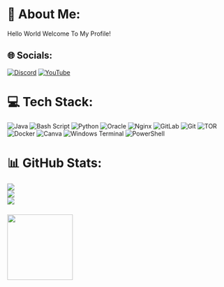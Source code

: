 # 💫 About Me:
Hello World Welcome To My Profile!


## 🌐 Socials:
[![Discord](https://img.shields.io/badge/Discord-%237289DA.svg?logo=discord&logoColor=white)](https://discordapp.com/users/980749447568969818) [![YouTube](https://img.shields.io/badge/YouTube-%23FF0000.svg?logo=YouTube&logoColor=white)](https://www.youtube.com/@CartelTech) 

# 💻 Tech Stack:
![Java](https://img.shields.io/badge/java-%23ED8B00.svg?style=for-the-badge&logo=openjdk&logoColor=white) ![Bash Script](https://img.shields.io/badge/bash_script-%23121011.svg?style=for-the-badge&logo=gnu-bash&logoColor=white) ![Python](https://img.shields.io/badge/python-3670A0?style=for-the-badge&logo=python&logoColor=ffdd54) ![Oracle](https://img.shields.io/badge/Oracle-F80000?style=for-the-badge&logo=oracle&logoColor=white) ![Nginx](https://img.shields.io/badge/nginx-%23009639.svg?style=for-the-badge&logo=nginx&logoColor=white) ![GitLab](https://img.shields.io/badge/gitlab-%23181717.svg?style=for-the-badge&logo=gitlab&logoColor=white) ![Git](https://img.shields.io/badge/git-%23F05033.svg?style=for-the-badge&logo=git&logoColor=white) ![TOR](https://img.shields.io/badge/tor-%237E4798.svg?style=for-the-badge&logo=tor-project&logoColor=white) ![Docker](https://img.shields.io/badge/docker-%230db7ed.svg?style=for-the-badge&logo=docker&logoColor=white) ![Canva](https://img.shields.io/badge/Canva-%2300C4CC.svg?style=for-the-badge&logo=Canva&logoColor=white) ![Windows Terminal](https://img.shields.io/badge/Windows%20Terminal-%234D4D4D.svg?style=for-the-badge&logo=windows-terminal&logoColor=white) ![PowerShell](https://img.shields.io/badge/PowerShell-%235391FE.svg?style=for-the-badge&logo=powershell&logoColor=white)
# 📊 GitHub Stats:

![](https://github-readme-stats.vercel.app/api?username=Nirbhay4996&theme=nord&hide_border=false&include_all_commits=false&count_private=false)<br/>
![](https://github-readme-streak-stats.herokuapp.com/?user=Nirbhay4996&theme=nord&hide_border=false)<br/>
![](https://github-readme-stats.vercel.app/api/top-langs/?username=Nirbhay4996&theme=nord&hide_border=false&include_all_commits=false&count_private=false&layout=compact)
###

<img align="left" height="150" src="https://i.pinimg.com/originals/c4/96/84/c49684714b47e7985f69c318a49dcc6b.gif"  />

###
